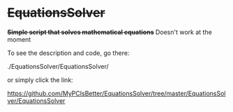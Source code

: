 ~~EquationsSolver~~
===============

~~**Simple script that solves mathematical equations**~~
Doesn't work at the moment


To see the description and code, go there:

./EquationsSolver/EquationsSolver/

or simply click the link:

https://github.com/MyPCIsBetter/EquationsSolver/tree/master/EquationsSolver/EquationsSolver
